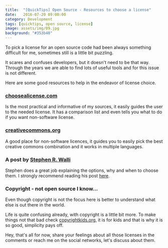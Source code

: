 ```yaml
---
title:  "[QuickTips] Open Source - Resources to choose a license"
date:   2016-07-20 09:00:00
category: Development
tags: [quicktips, open source, license]
image: assets/img/09.jpg
background: "#353b48"
---
```


To pick a license for an open source code had been always something difficult for me, sometimes still is a little bit puzzling.

It scares and confuses developers, but it doesn't need to be that way. Through the years we are able to find lots of useful tools and for this issue is not different.

Here are some good resources to help in the endeavor of license choice.

### [choosealicense.com](http://choosealicense.com)

Is the most practical and informative of my sources, it easily guides the user to the needed license. It has a comparison list and even tells you what to do if you want non-software license.

### [creativecommons.org](https://creativecommons.org/choose/)

A good place for non-software licences, it guides you to easily pick the best creative commons combination and it works in multiple languages.

###  A post by [Stephen R. Walli](https://twitter.com/stephenrwalli)

Stephen does a great job explaining the options, why and when to choose them. I strongly recommend reading his post [here](https://opensource.com/law/13/1/which-open-source-software-license-should-i-use).

### Copyright - not open source I know...

Even though copyright is not the focus here is better to understand what else is out there in the world.

Life is quite confusing already, with copyright is a little bit more. To make things not that bad check [copyrightkids.org](http://www.copyrightkids.org/cbasicsframes.htm), it is for kids and that is why it is so good, simplicity pays off.

Hey, that's all for now, share your feelings about all those licenses in the comments or reach me on the social networks, let's discuss about them.
